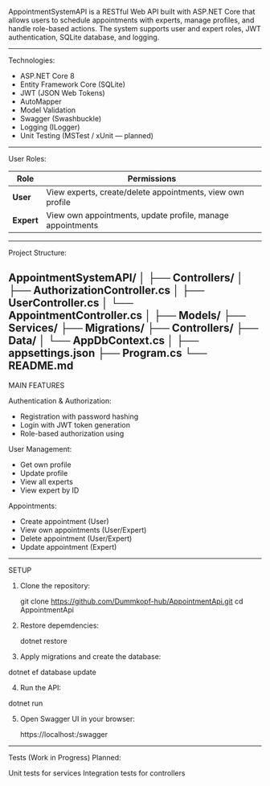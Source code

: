 AppointmentSystemAPI is a RESTful Web API built with ASP.NET Core that allows users to schedule appointments with experts, manage profiles, and handle role-based actions. The system supports user and expert roles, JWT authentication, SQLite database, and logging.

---

Technologies:

- ASP.NET Core 8
- Entity Framework Core (SQLite)
- JWT (JSON Web Tokens)
- AutoMapper
- Model Validation
- Swagger (Swashbuckle)
- Logging (ILogger)
- Unit Testing (MSTest / xUnit — planned)

---

User Roles:

| Role     | Permissions                                                         |
|----------|----------------------------------------------------------------------|
| **User**   | View experts, create/delete appointments, view own profile            |
| **Expert** | View own appointments, update profile, manage appointments            |

---

Project Structure:

AppointmentSystemAPI/
│
├── Controllers/
│ ├── AuthorizationController.cs
│ ├── UserController.cs
│ └── AppointmentController.cs
│
├── Models/
├── Services/
├── Migrations/
├── Controllers/
├── Data/
│ └── AppDbContext.cs
│
├── appsettings.json
├── Program.cs
└── README.md
---

MAIN FEATURES

Authentication & Authorization:

- Registration with password hashing
- Login with JWT token generation
- Role-based authorization using

User Management:

- Get own profile
- Update profile 
- View all experts
- View expert by ID

Appointments:

- Create appointment (User)
- View own appointments (User/Expert)
- Delete appointment (User/Expert)
- Update appointment (Expert)

---

SETUP

1. Clone the repository:
   
   git clone https://github.com/Dummkopf-hub/AppointmentApi.git
   cd AppointmentApi

2. Restore depemdencies:

   dotnet restore
   
3. Apply migrations and create the database:

  dotnet ef database update

4. Run the API:

  dotnet run

5. Open Swagger UI in your browser:

   https://localhost:<port>/swagger

---

Tests (Work in Progress)
Planned:

Unit tests for services
Integration tests for controllers
 
